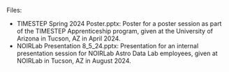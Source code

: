 Files:
  - TIMESTEP Spring 2024 Poster.pptx: Poster for a poster session as part of the TIMESTEP Apprenticeship program, given at the University of Arizona in Tucson, AZ in April 2024.
  - NOIRLab Presentation 8_5_24.pptx: Presentation for an internal presentation session for NOIRLab Astro Data Lab employees, given at NOIRLab in Tucson, AZ in August 2024.
